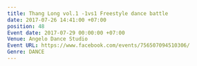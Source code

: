 ```yaml
---
title: Thang Long vol.1 -1vs1 Freestyle dance battle
date: 2017-07-26 14:41:00 +07:00
position: 48
Event date: 2017-07-29 00:00:00 +07:00
Venue: Angelo Dance Studio
Event URL: https://www.facebook.com/events/756507094510306/
Genre: DANCE
---
```


